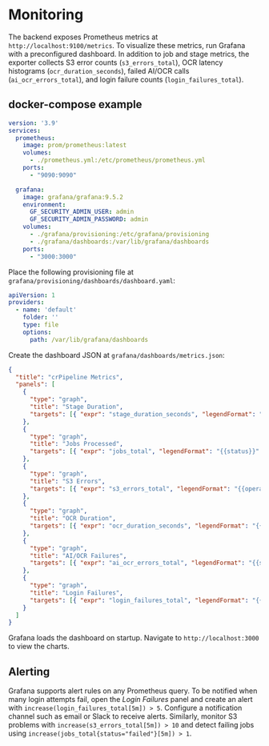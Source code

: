 # Monitoring

The backend exposes Prometheus metrics at `http://localhost:9100/metrics`. To visualize these metrics, run Grafana with a preconfigured dashboard. In addition to job and stage metrics, the exporter collects S3 error counts (`s3_errors_total`), OCR latency histograms (`ocr_duration_seconds`), failed AI/OCR calls (`ai_ocr_errors_total`), and login failure counts (`login_failures_total`).

## docker-compose example

```yaml
version: '3.9'
services:
  prometheus:
    image: prom/prometheus:latest
    volumes:
      - ./prometheus.yml:/etc/prometheus/prometheus.yml
    ports:
      - "9090:9090"

  grafana:
    image: grafana/grafana:9.5.2
    environment:
      GF_SECURITY_ADMIN_USER: admin
      GF_SECURITY_ADMIN_PASSWORD: admin
    volumes:
      - ./grafana/provisioning:/etc/grafana/provisioning
      - ./grafana/dashboards:/var/lib/grafana/dashboards
    ports:
      - "3000:3000"
```

Place the following provisioning file at `grafana/provisioning/dashboards/dashboard.yaml`:

```yaml
apiVersion: 1
providers:
  - name: 'default'
    folder: ''
    type: file
    options:
      path: /var/lib/grafana/dashboards
```

Create the dashboard JSON at `grafana/dashboards/metrics.json`:

```json
{
  "title": "crPipeline Metrics",
  "panels": [
    {
      "type": "graph",
      "title": "Stage Duration",
      "targets": [{ "expr": "stage_duration_seconds", "legendFormat": "{{stage}}" }]
    },
    {
      "type": "graph",
      "title": "Jobs Processed",
      "targets": [{ "expr": "jobs_total", "legendFormat": "{{status}}" }]
    },
    {
      "type": "graph",
      "title": "S3 Errors",
      "targets": [{ "expr": "s3_errors_total", "legendFormat": "{{operation}}" }]
    },
    {
      "type": "graph",
      "title": "OCR Duration",
      "targets": [{ "expr": "ocr_duration_seconds", "legendFormat": "{{engine}}" }]
    },
    {
      "type": "graph",
      "title": "AI/OCR Failures",
      "targets": [{ "expr": "ai_ocr_errors_total", "legendFormat": "{{service}}" }]
    },
    {
      "type": "graph",
      "title": "Login Failures",
      "targets": [{ "expr": "login_failures_total", "legendFormat": "{{reason}}" }]
    }
  ]
}
```

Grafana loads the dashboard on startup. Navigate to `http://localhost:3000` to view the charts.

## Alerting

Grafana supports alert rules on any Prometheus query. To be notified when many login attempts fail, open the *Login Failures* panel and create an alert with `increase(login_failures_total[5m]) > 5`. Configure a notification channel such as email or Slack to receive alerts.
Similarly, monitor S3 problems with `increase(s3_errors_total[5m]) > 10` and detect failing jobs using `increase(jobs_total{status="failed"}[5m]) > 1`.
